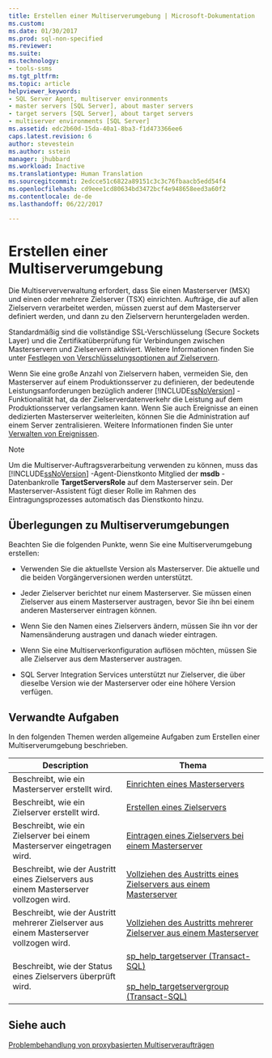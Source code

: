 ```yaml
---
title: Erstellen einer Multiserverumgebung | Microsoft-Dokumentation
ms.custom: 
ms.date: 01/30/2017
ms.prod: sql-non-specified
ms.reviewer: 
ms.suite: 
ms.technology:
- tools-ssms
ms.tgt_pltfrm: 
ms.topic: article
helpviewer_keywords:
- SQL Server Agent, multiserver environments
- master servers [SQL Server], about master servers
- target servers [SQL Server], about target servers
- multiserver environments [SQL Server]
ms.assetid: edc2b60d-15da-40a1-8ba3-f1d473366ee6
caps.latest.revision: 6
author: stevestein
ms.author: sstein
manager: jhubbard
ms.workload: Inactive
ms.translationtype: Human Translation
ms.sourcegitcommit: 2edcce51c6822a89151c3c3c76fbaacb5edd54f4
ms.openlocfilehash: cd9eee1cd80634bd3472bcf4e948658eed3a60f2
ms.contentlocale: de-de
ms.lasthandoff: 06/22/2017

---
```

# <a name="create-a-multiserver-environment"></a>Erstellen einer Multiserverumgebung
Die Multiserververwaltung erfordert, dass Sie einen Masterserver (MSX) und einen oder mehrere Zielserver (TSX) einrichten. Aufträge, die auf allen Zielservern verarbeitet werden, müssen zuerst auf dem Masterserver definiert werden, und dann zu den Zielservern heruntergeladen werden.  
  
Standardmäßig sind die vollständige SSL-Verschlüsselung (Secure Sockets Layer) und die Zertifikatüberprüfung für Verbindungen zwischen Masterservern und Zielservern aktiviert. Weitere Informationen finden Sie unter [Festlegen von Verschlüsselungsoptionen auf Zielservern](../../ssms/agent/set-encryption-options-on-target-servers.md).  
  
Wenn Sie eine große Anzahl von Zielservern haben, vermeiden Sie, den Masterserver auf einem Produktionsserver zu definieren, der bedeutende Leistungsanforderungen bezüglich anderer [!INCLUDE[ssNoVersion](../../includes/ssnoversion_md.md)] -Funktionalität hat, da der Zielserverdatenverkehr die Leistung auf dem Produktionsserver verlangsamen kann. Wenn Sie auch Ereignisse an einen dedizierten Masterserver weiterleiten, können Sie die Administration auf einem Server zentralisieren. Weitere Informationen finden Sie unter [Verwalten von Ereignissen](../../ssms/agent/manage-events.md).  
  
> [!NOTE]  
> Um die Multiserver-Auftragsverarbeitung verwenden zu können, muss das [!INCLUDE[ssNoVersion](../../includes/ssnoversion_md.md)] -Agent-Dienstkonto Mitglied der **msdb** -Datenbankrolle **TargetServersRole** auf dem Masterserver sein. Der Masterserver-Assistent fügt dieser Rolle im Rahmen des Eintragungsprozesses automatisch das Dienstkonto hinzu.  
  
## <a name="considerations-for-multiserver-environments"></a>Überlegungen zu Multiserverumgebungen  
  
Beachten Sie die folgenden Punkte, wenn Sie eine Multiserverumgebung erstellen:  
  
-   Verwenden Sie die aktuellste Version als Masterserver. Die aktuelle und die beiden Vorgängerversionen werden unterstützt.

-   Jeder Zielserver berichtet nur einem Masterserver. Sie müssen einen Zielserver aus einem Masterserver austragen, bevor Sie ihn bei einem anderen Masterserver eintragen können.  
  
-   Wenn Sie den Namen eines Zielservers ändern, müssen Sie ihn vor der Namensänderung austragen und danach wieder eintragen.  
  
-   Wenn Sie eine Multiserverkonfiguration auflösen möchten, müssen Sie alle Zielserver aus dem Masterserver austragen.  
  
-   SQL Server Integration Services unterstützt nur Zielserver, die über dieselbe Version wie der Masterserver oder eine höhere Version verfügen.  
  
## <a name="related-tasks"></a>Verwandte Aufgaben  
In den folgenden Themen werden allgemeine Aufgaben zum Erstellen einer Multiserverumgebung beschrieben.  
  
|Description|Thema|  
|---------------|---------|  
|Beschreibt, wie ein Masterserver erstellt wird.|[Einrichten eines Masterservers](../../ssms/agent/make-a-master-server.md)|  
|Beschreibt, wie ein Zielserver erstellt wird.|[Erstellen eines Zielservers](../../ssms/agent/make-a-target-server.md)|  
|Beschreibt, wie ein Zielserver bei einem Masterserver eingetragen wird.|[Eintragen eines Zielservers bei einem Masterserver](../../ssms/agent/enlist-a-target-server-to-a-master-server.md)|  
|Beschreibt, wie der Austritt eines Zielservers aus einem Masterserver vollzogen wird.|[Vollziehen des Austritts eines Zielservers aus einem Masterserver](../../ssms/agent/defect-a-target-server-from-a-master-server.md)|  
|Beschreibt, wie der Austritt mehrerer Zielserver aus einem Masterserver vollzogen wird.|[Vollziehen des Austritts mehrerer Zielserver aus einem Masterserver](../../ssms/agent/defect-multiple-target-servers-from-a-master-server.md)|  
|Beschreibt, wie der Status eines Zielservers überprüft wird.|[sp_help_targetserver (Transact-SQL)](http://msdn.microsoft.com/en-us/f841d3bd-901a-4980-ad0b-1c6eeba3f717)<br /><br />[sp_help_targetservergroup (Transact-SQL)](http://msdn.microsoft.com/en-us/ec3a4a68-b591-431c-9518-053ede522d0c)|  
  
## <a name="see-also"></a>Siehe auch  
[Problembehandlung von proxybasierten Multiserveraufträgen](../../ssms/agent/troubleshoot-multiserver-jobs-that-use-proxies.md)  
  

